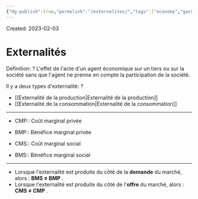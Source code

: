 ```yaml
---
{"dg-publish":true,"permalink":"/externalites/","tags":["economy","gardenEntry","gardenEntry","gardenEntry","gardenEntry","gardenEntry","gardenEntry","gardenEntry","gardenEntry","gardenEntry"]}
---
```


Created: 2023-02-03

# Externalités
Définition:
?
L'effet de l'acte d'un agent économique sur un tiers ou sur la société sans que l'agent ne prenne en compte la participation de la société.
<!--SR:!2023-09-20,108,190-->

Il y a deux types d'externalité:
?
- [[Externalité de la production\|Externalité de la production]]
- [[Externalité de la consommation\|Externalité de la consommation]]
<!--SR:!2024-04-24,284,270-->

---
- CMP:: Coût marginal privée
<!--SR:!2023-11-06,176,270-->
- BMP:: Bénéfice marginal privée
<!--SR:!2023-11-04,167,250-->
- CMS:: Coût marginal social
<!--SR:!2024-02-20,242,270-->
- BMS:: Bénéfice marginal social
<!--SR:!2023-10-09,185,310-->

---

- Lorsque l'externalité est produite du côté de la **demande** du marché, alors : **BMS ≠ BMP** .
- Lorsque l'externalité est produite du côté de l'**offre** du marché, alors : **CMS ≠ CMP** .
